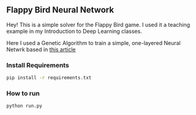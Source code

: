 ## Flappy Bird Neural Network

Hey! This is a simple solver for the Flappy Bird game. I used it a teaching example in my Introduction to Deep Learning classes.

Here I used a Genetic Algorithm to train a simple, one-layered Neural Netwrk based in [this article](https://www.askforgametask.com/tutorial/machine-learning-algorithm-flappy-bird/)

### Install Requirements
```bash
pip install -r requirements.txt
```

### How to run
```bash
python run.py
```
